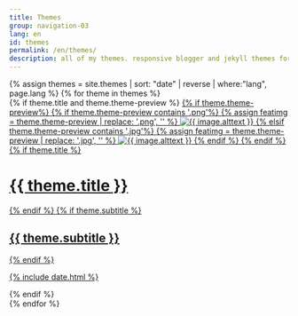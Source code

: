 ```yaml
---
title: Themes
group: navigation-03
lang: en
id: themes
permalink: /en/themes/
description: all of my themes. responsive blogger and jekyll themes for free
---
```

<!--<div class="filtering">
    <span class="filter" data-filter="all">show all</span> &bull;
    <span class="filter" data-filter=".jekyll">jekyll</span> &bull;
    <span class="filter" data-filter=".blogger">Blogger</span>
</div>-->

<div class="portfolio-wrapper" id="container">
    {% assign themes = site.themes | sort: "date" | reverse | where:"lang", page.lang %}
    {% for theme in themes %}
        <div class="theme-wrapper mix {{ theme.category }}">
            {% if theme.title and theme.theme-preview %}
                <a href="{{ theme.url | remove: '/index.html' }}">
                    {% if theme.theme-preview%}
                        {% if theme.theme-preview contains '.png'%}
                            {% assign featimg = theme.theme-preview | replace: '.png', '' %}
                            <img src="{{ site.img_dir }}/{{ featimg | append: '-450x450.png' }}" alt="{{ image.alttext }}">
                        {% elsif theme.theme-preview contains '.jpg'%}
                            {% assign featimg = theme.theme-preview | replace: '.jpg', '' %}
                            <img src="{{ site.img_dir }}/{{ featimg | append: '-450x450.jpg' }}" alt="{{ image.alttext }}">
                        {% endif %}
                    {% endif %}
                    {% if theme.title %}
                        <h1>{{ theme.title }}</h1>
                    {% endif %}
                    {% if theme.subtitle %}
                        <h2 class="subtitle">{{ theme.subtitle }}</h2>
                    {% endif %}
                        <p>{% include date.html %}</p>
                </a>
            {% endif %}
        </div>
    {% endfor %}
</div>

